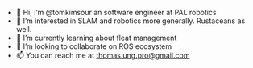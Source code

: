 - 👋 Hi, I’m @tomkimsour an software engineer at PAL robotics
- 👀 I’m interested in SLAM and robotics more generally. Rustaceans as well.
- 🌱 I’m currently learning about fleat management
- 💞️ I’m looking to collaborate on ROS ecosystem
- 📫 You can reach me at thomas.ung.pro@gmail.com

<!---
tomkimsour/tomkimsour is a ✨ special ✨ repository because its `README.md` (this file) appears on your GitHub profile.
You can click the Preview link to take a look at your changes.
--->
